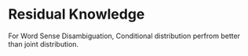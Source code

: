 # Residual Knowledge

For Word Sense Disambiguation, Conditional distribution perfrom better than joint distribution.

